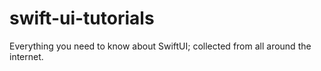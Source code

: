 # swift-ui-tutorials
Everything you need to know about SwiftUI; collected from all around the internet.
